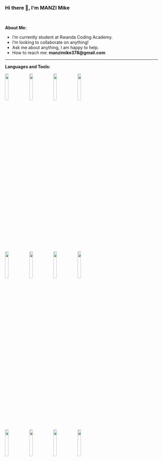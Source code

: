 <!-- Your title -->
### Hi there 👋, I'm MANZI Mike
<!-- Your badges
You can use the website to generate badges: https://shields.io/
-->
<!--
[![Portfolio](https://img.shields.io/badge/-Portfolio-red?style=flat&logo=appveyor&logoColor=white)](https://zachayers.io)
[![Github](https://img.shields.io/badge/-Github-000?style=flat&logo=Github&logoColor=white)](https://github.com/zjayers)
[![Linkedin](https://img.shields.io/badge/-LinkedIn-blue?style=flat&logo=Linkedin&logoColor=white)](https://www.linkedin.com/in/zjayers/)
-->
&nbsp;

<!-- Talking about you -->
**About Me:**

- I’m currently student at Rwanda Coding Academy.
- I’m looking to collaborate on anything!
- Ask me about anything, I am happy to help.
- How to reach me: __manzimike378@gmail.com__

---

**Languages and Tools:**

<p>
  <code><img width="15%" src="https://www.vectorlogo.zone/logos/javascript/javascript-ar21.svg"></code>
  <code><img width="15%" src="https://www.vectorlogo.zone/logos/php/php-ar21.svg"></code>
  <!--<code><img width="15%" src="https://www.vectorlogo.zone/logos/typescriptlang/typescriptlang-ar21.svg"></code>-->
  <!--<code><img width="15%" src="https://www.vectorlogo.zone/logos/python/python-ar21.svg"></code>-->
  <code><img width="15%" src="https://www.vectorlogo.zone/logos/vuejs/vuejs-ar21.svg"></code>
  <code><img width="15%" src="https://www.vectorlogo.zone/logos/reactjs/reactjs-ar21.svg"></code>
    <!--<code><img width="15%" src="https://www.vectorlogo.zone/logos/angular/angular-ar21.svg"></code>-->
  <br />
  <code><img width="15%" src="https://www.vectorlogo.zone/logos/getbootstrap/getbootstrap-ar21.svg"></code>  
  <code><img width="15%" src="https://www.vectorlogo.zone/logos/nodejs/nodejs-ar21.svg"></code>
  <code><img width="15%" src="https://www.vectorlogo.zone/logos/expressjs/expressjs-ar21.svg"></code>
  <code><img width="15%" src="https://www.vectorlogo.zone/logos/mysql/mysql-ar21.svg"></code>
  <br />
  <code><img width="15%" src="https://www.vectorlogo.zone/logos/mongodb/mongodb-ar21.svg"></code>
  <code><img width="15%" src="https://www.vectorlogo.zone/logos/git-scm/git-scm-ar21.svg"></code>
  <code><img width="15%" src="https://www.vectorlogo.zone/logos/npmjs/npmjs-ar21.svg"></code>
  <code><img width="15%" src="https://www.vectorlogo.zone/logos/yarnpkg/yarnpkg-ar21.svg"></code>
</p>
